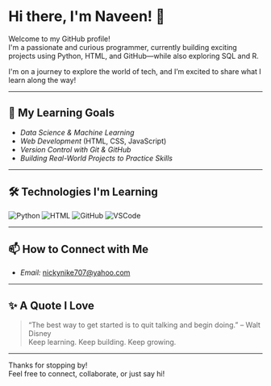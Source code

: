 # Hi there, I'm Naveen! 👋

Welcome to my GitHub profile!  
I'm a passionate and curious programmer, currently building exciting projects using Python, HTML, and GitHub—while also exploring SQL and R.

I'm on a journey to explore the world of tech, and I’m excited to share what I learn along the way!

---

## 🚀 My Learning Goals

- *Data Science & Machine Learning*  
- *Web Development* (HTML, CSS, JavaScript)  
- *Version Control with Git & GitHub*  
- *Building Real-World Projects to Practice Skills*

---

## 🛠 Technologies I'm Learning

![Python](https://img.shields.io/badge/Python-3776AB?style=for-the-badge&logo=python&logoColor=white)
![HTML](https://img.shields.io/badge/HTML5-E34F26?style=for-the-badge&logo=html5&logoColor=white)
![GitHub](https://img.shields.io/badge/GitHub-181717?style=for-the-badge&logo=github&logoColor=white)
![VSCode](https://img.shields.io/badge/VS_Code-007ACC?style=for-the-badge&logo=visual%20studio%20code&logoColor=white)

---

## 📫 How to Connect with Me

- *Email:* nickynike707@yahoo.com  

---

## ✨ A Quote I Love

> “The best way to get started is to quit talking and begin doing.” – Walt Disney  
> Keep learning. Keep building. Keep growing.  

---

Thanks for stopping by!  
Feel free to connect, collaborate, or just say hi!

